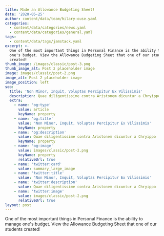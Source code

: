 ```yaml
---
title: Made an Allowance Budgeting Sheet!
date: '2020-05-25'
author: content/data/team/hilary-ouse.yaml
categories:
  - content/data/categories/news.yaml
  - content/data/categories/general.yaml
tags:
  - content/data/tags/jamstack.yaml
excerpt: >-
  One of the most important things in Personal Finance is the ability to manage
  one's budget. View the Allowance Budgeting Sheet that one of our students
  created!
thumb_image: /images/classic/post-3.png
thumb_image_alt: Post 2 placeholder image
image: images/classic/post-2.png
image_alt: Post 2 placeholder image
image_position: left
seo:
  title: 'Non Minor, Inquit, Voluptas Percipitur Ex Vilissimis'
  description: Quae diligentissime contra Aristonem dicuntur a Chryippo
  extra:
    - name: 'og:type'
      value: article
      keyName: property
    - name: 'og:title'
      value: 'Non Minor, Inquit, Voluptas Percipitur Ex Vilissimis'
      keyName: property
    - name: 'og:description'
      value: Quae diligentissime contra Aristonem dicuntur a Chryippo
      keyName: property
    - name: 'og:image'
      value: images/classic/post-2.png
      keyName: property
      relativeUrl: true
    - name: 'twitter:card'
      value: summary_large_image
    - name: 'twitter:title'
      value: 'Non Minor, Inquit, Voluptas Percipitur Ex Vilissimis'
    - name: 'twitter:description'
      value: Quae diligentissime contra Aristonem dicuntur a Chryippo
    - name: 'twitter:image'
      value: images/classic/post-2.png
      relativeUrl: true
layout: post
---
```

One of the most important things in Personal Finance is the ability to manage one's budget. View the Allowance Budgeting Sheet that one of our students created!
